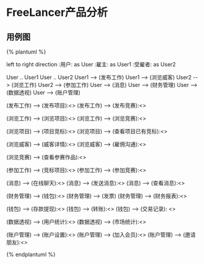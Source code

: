 # FreeLancer产品分析

## 用例图

{% plantuml %}

left to right direction
:用户: as User
:雇主: as User1
:受雇者: as User2


User .. User1
User .. User2
User1 --> (发布工作)
User1 --> (浏览威客)
User2 --> (浏览工作)
User2 --> (参加工作)
User --> (消息)
User --> (财务管理)
User --> (数据透视)
User --> (账户管理)

(发布工作) --> (发布项目):<<include>>
(发布工作) --> (发布竞赛):<<include>>

(浏览工作) --> (浏览项目):<<include>>
(浏览工作) --> (浏览竞赛):<<include>>

(浏览项目) --> (项目竞标):<<include>>
(浏览项目) --> (查看项目已有竞标):<<include>>

(浏览威客) --> (威客详情):<<include>>
(浏览威客) --> (雇佣沟通):<<include>>

(浏览竞赛) --> (查看参赛作品):<<include>>

(参加工作) --> (竞标项目):<<include>>
(参加工作) --> (参加竞赛):<<include>>

(消息) --> (在线聊天):<<include>>
(消息) --> (发送消息):<<include>>
(消息) --> (查看消息):<<include>>

(财务管理) --> (钱包):<<include>>
(财务管理) --> (发票)
(财务管理) --> (财务报表):<<include>>

(钱包) --> (存款提现):<<include>>
(钱包) --> (转账):<<include>>
(钱包) --> (交易记录): <<include>>

(数据透视) --> (用户统计):<<include>>
(数据透视) --> (市场统计):<<include>>

(账户管理) --> (账户设置):<<include>>
(账户管理) --> (加入会员):<<include>>
(账户管理) --> (邀请朋友):<<include>>

{% endplantuml %}